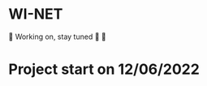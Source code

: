 # WI-NET


:construction: Working on, stay tuned :loudspeaker: :construction:

# Project start on 12/06/2022


<script type="text/javascript" src="https://ajax.googleapis.com/ajax/libs/jquery/1.7.2/jquery.min.js"></script>
<script type="text/javascript" src="/path/to/jquery.countdown.js"></script>

